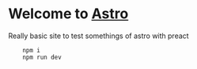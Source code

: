 # Welcome to [Astro](https://astro.build)

Really basic site to test somethings of astro with preact

```
    npm i
    npm run dev
```
